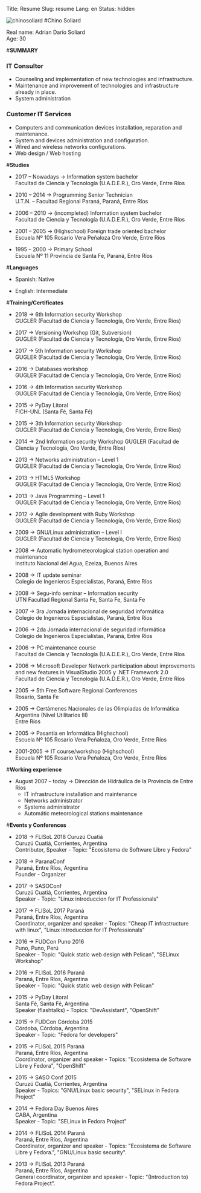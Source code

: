 Title: Resume
Slug: resume
Lang: en
Status: hidden

<img alt="chinosoliard" src="/images/static/chinosoliard.jpg" class="alignright">
#Chino Soliard

Real name: Adrian Darío Soliard  
Age: 30  

#**SUMMARY**  

### **IT Consultor**  
* Counseling and implementation of new technologies and infrastructure.  
* Maintenance and improvement of technologies and infrastructure already in place.  
* System administration  

### **Customer IT Services**  
* Computers and communication devices installation, reparation and maintenance.  
* System and devices administration and configuration.  
* Wired and wireless networks configurations.  
* Web design / Web hosting  

#**Studies**

* 2017 – Nowadays -> Information system bachelor  
  Facultad de Ciencia y Tecnología (U.A.D.E.R.), Oro Verde, Entre Ríos  

* 2010 – 2014 -> Programming Senior Technician  
  U.T.N. – Facultad Regional Paraná, Paraná, Entre Ríos  

* 2006 – 2010 -> (incompleted) Information system bachelor  
  Facultad de Ciencia y Tecnología (U.A.D.E.R.), Oro Verde, Entre Ríos  

* 2001 – 2005 -> (Highschool) Foreign trade oriented bachelor  
  Escuela Nº 105 Rosario Vera Peñaloza Oro Verde, Entre Ríos  

* 1995 – 2000 -> Primary School  
  Escuela Nº 11 Provincia de Santa Fe, Paraná, Entre Ríos  

#**Languages**  

* Spanish: Native  

* English: Intermediate  

#**Training/Certificates**  

* 2018 -> 6th Information security Workshop  
  GUGLER (Facultad de Ciencia y Tecnología, Oro Verde, Entre Ríos)

* 2017 -> Versioning Workshop (Git, Subversion)  
  GUGLER (Facultad de Ciencia y Tecnología, Oro Verde, Entre Ríos)

* 2017 -> 5th Information security Workshop  
  GUGLER (Facultad de Ciencia y Tecnología, Oro Verde, Entre Ríos)  

* 2016 -> Databases workshop  
  GUGLER (Facultad de Ciencia y Tecnología, Oro Verde, Entre Ríos)  

* 2016 -> 4th Information security Workshop  
  GUGLER (Facultad de Ciencia y Tecnología, Oro Verde, Entre Ríos)  

* 2015 -> PyDay Litoral  
  FICH-UNL (Santa Fé, Santa Fé)

* 2015 -> 3th Information security Workshop  
  GUGLER (Facultad de Ciencia y Tecnología, Oro Verde, Entre Ríos)  

* 2014 -> 2nd Information security Workshop
  GUGLER (Facultad de Ciencia y Tecnología, Oro Verde, Entre Ríos)

* 2013 -> Networks administration – Level 1  
  GUGLER (Facultad de Ciencia y Tecnología, Oro Verde, Entre Ríos)  

* 2013 -> HTML5 Workshop  
  GUGLER (Facultad de Ciencia y Tecnología, Oro Verde, Entre Ríos)  

* 2013 -> Java Programming – Level 1  
  GUGLER (Facultad de Ciencia y Tecnología, Oro Verde, Entre Ríos)  

* 2012 -> Agile development with Ruby Workshop  
  GUGLER (Facultad de Ciencia y Tecnología, Oro Verde, Entre Ríos)  

* 2009 -> GNU/Linux administration – Level I  
  GUGLER (Facultad de Ciencia y Tecnología, Oro Verde, Entre Ríos)  

* 2008 -> Automatic hydrometeorological station operation and maintenance  
  Instituto Nacional del Agua, Ezeiza, Buenos Aires  

* 2008 -> IT update seminar  
  Colegio de Ingenieros Especialistas, Paraná, Entre Ríos  

* 2008 -> Segu-info seminar – Information security  
  UTN Facultad Regional Santa Fe, Santa Fe, Santa Fe  

* 2007 -> 3ra Jornada internacional de seguridad informática  
  Colegio de Ingenieros Especialistas, Paraná, Entre Ríos  

* 2006 -> 2da Jornada internacional de seguridad informática  
  Colegio de Ingenieros Especialistas, Paraná, Entre Ríos  

* 2006 -> PC maintenance course  
  Facultad de Ciencia y Tecnología (U.A.D.E.R.), Oro Verde, Entre Ríos  

* 2006 -> Microsoft Developer Network participation about improvements and new features in VisualStudio 2005 y .NET Framework 2.0  
  Facultad de Ciencia y Tecnología (U.A.D.E.R.), Oro Verde, Entre Ríos  

* 2005 -> 5th Free Software Regional Conferences  
  Rosario, Santa Fe  

* 2005 -> Certámenes Nacionales de las Olimpiadas de Informática Argentina (Nivel Utilitarios III)  
  Entre Ríos  

* 2005 -> Pasantía en Informática (Highschool)  
  Escuela Nº 105 Rosario Vera Peñaloza, Oro Verde, Entre Ríos  

* 2001-2005 -> IT course/workshop (Highschool)  
  Escuela Nº 105 Rosario Vera Peñaloza, Oro Verde, Entre Ríos  

#**Working experience**  

* August 2007 – today -> Dirección de Hidráulica de la Provincia de Entre Ríos  
    * IT infrastructure installation and maintenance  
    * Networks administrator  
    * Systems administrator  
    * Automátic meteorological stations maintenance  

#**Events y Conferences**  

* 2018 -> FLISoL 2018 Curuzú Cuatiá  
  Curuzú Cuatiá, Corrientes, Argentina  
  Contributor, Speaker - Topic: "Ecosistema de Software Libre y Fedora"  

* 2018 -> ParanaConf  
  Paraná, Entre Ríos, Argentina  
  Founder - Organizer  

* 2017 -> SASOConf  
  Curuzú Cuatiá, Corrientes, Argentina  
  Speaker - Topic: "Linux introduccion for IT Professionals"  

* 2017 -> FLISoL 2017 Paraná  
  Paraná, Entre Ríos, Argentina  
  Coordinator, organizer and speaker - Topics: "Cheap IT infrastructure with linux", "Linux introduccion for IT Professionals"  

* 2016 -> FUDCon Puno 2016  
  Puno, Puno, Perú  
  Speaker - Topic: "Quick static web design with Pelican", "SELinux Workshop"  

* 2016 -> FLISoL 2016 Paraná  
  Paraná, Entre Ríos, Argentina  
  Speaker - Topic: "Quick static web design with Pelican"  

* 2015 -> PyDay Litoral  
  Santa Fé, Santa Fé, Argentina  
  Speaker (flashtalks) - Topics: "DevAssistant", "OpenShift"   

* 2015 -> FUDCon Córdoba 2015  
  Córdoba, Córdoba, Argentina  
  Speaker - Topic: "Fedora for developers"  

* 2015 -> FLISoL 2015 Paraná  
  Paraná, Entre Ríos, Argentina  
  Coordinator, organizer and speaker - Topics: "Ecosistema de Software Libre y Fedora", "OpenShift"  

* 2015 -> SASO Conf 2015  
  Curuzú Cuatiá, Corrientes, Argentina  
  Speaker - Topics: "GNU/Linux basic security", "SELinux in Fedora Project"  

* 2014 -> Fedora Day Buenos Aires  
  CABA, Argentina  
  Speaker - Topic: "SELinux in Fedora Project"  

* 2014 -> FLISoL 2014 Paraná  
  Paraná, Entre Ríos, Argentina  
  Coordinator, organizer and speaker - Topics: "Ecosistema de Software Libre y Fedora.", "GNU/Linux basic security".  

* 2013 -> FLISoL 2013 Paraná  
  Paraná, Entre Ríos, Argentina  
  General coordinator, organizer and speaker - Topic: "(Introduction to) Fedora Project".  
